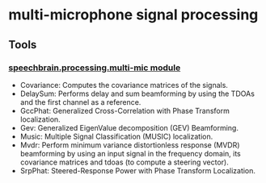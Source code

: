 # multi-microphone signal processing

## Tools
### [speechbrain.processing.multi-mic module](https://speechbrain.readthedocs.io/en/latest/API/speechbrain.processing.multi_mic.html)
- Covariance: Computes the covariance matrices of the signals.
- DelaySum: Performs delay and sum beamforming by using the TDOAs and the first channel as a reference.
- GccPhat: Generalized Cross-Correlation with Phase Transform localization.
- Gev: Generalized EigenValue decomposition (GEV) Beamforming.
- Music: Multiple Signal Classification (MUSIC) localization.
- Mvdr: Perform minimum variance distortionless response (MVDR) beamforming by using an input signal in the frequency domain, its covariance matrices and tdoas (to compute a steering vector).
- SrpPhat: Steered-Response Power with Phase Transform Localization.

